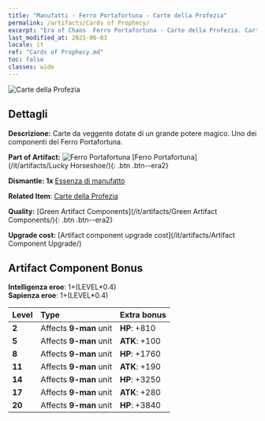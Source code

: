 ```yaml
---
title: "Manufatti - Ferro Portafortuna - Carte della Profezia"
permalink: /artifacts/Cards of Prophecy/
excerpt: "Era of Chaos  Ferro Portafortuna - Carte della Profezia. Carte da veggente dotate di un grande potere magico. Uno dei componenti del Ferro Portafortuna."
last_modified_at: 2021-06-03
locale: it
ref: "Cards of Prophecy.md"
toc: false
classes: wide
---
```


 ![Carte della Profezia](/images/t/artifact_40122.png)



## Dettagli

 **Descrizione:** Carte da veggente dotate di un grande potere magico. Uno dei componenti del Ferro Portafortuna.

 **Part of Artifact:** ![Ferro Portafortuna](/images/t/icon_artifact_12.png) [Ferro Portafortuna](/it/artifacts/Lucky Horseshoe/){: .btn .btn--era2}

 **Dismantle: 1x** [Essenza di manufatto](/ItemsIT/con_905/)

 **Related Item**: [Carte della Profezia](/ItemsIT/art_110/)

 **Quality:** [Green Artifact Components](/it/artifacts/Green Artifact Components/){: .btn .btn--era2}

 **Upgrade cost:** [Artifact component upgrade cost](/it/artifacts/Artifact Component Upgrade/)

## Artifact Component Bonus

  **Intelligenza eroe**: 1+(LEVEL\*0.4)<br/>**Sapienza eroe**: 1+(LEVEL\*0.4)

  |  Level  | Type |    Extra bonus  | 
  |:--------|:-----|:----------------| 
  | **2** | Affects **9-man** unit | **HP**: +810 | 
  | **5** | Affects **9-man** unit | **ATK**: +100 | 
  | **8** | Affects **9-man** unit | **HP**: +1760 | 
  | **11** | Affects **9-man** unit | **ATK**: +190 | 
  | **14** | Affects **9-man** unit | **HP**: +3250 | 
  | **17** | Affects **9-man** unit | **ATK**: +280 | 
  | **20** | Affects **9-man** unit | **HP**: +3840 | 
